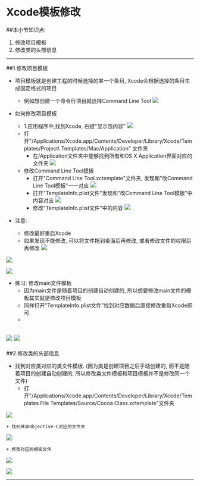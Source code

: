 # Xcode模板修改
##本小节知识点:
1. 修改项目模板
2. 修改类的头部信息

---


##1.修改项目模板
- 项目模板就是创建工程的时候选择的某一个条目, Xcode会根据选择的条目生成固定格式的项目
    + 例如想创建一个命令行项目就选择Command Line Tool
![](../images/a8/Snip20150529_35.png)

- 如何修改项目模板
    + 1.应用程序中,找到Xcode, 右键"显示包内容"
![](../images/a8/Snip20150529_44.png)
    + 打开"/Applications/Xcode.app/Contents/Developer/Library/Xcode/Templates/Project\ Templates/Mac/Application" 文件夹
        * 在/Application文件夹中能够找到所有和OS X Application界面对应的文件夹
![](../images/a8/Snip20150529_36.png)
    + 修改Command Line Tool模板
        * 打开"Command Line Tool.xctemplate"文件夹, 发现和"改Command Line Tool模板"一一对应
![](../images/a8/Snip20150529_38.png)
        * 打开"TemplateInfo.plist文件"发现和"改Command Line Tool模板"中内容对应
![](../images/a8/Snip20150529_39.png)
        * 修改"TemplateInfo.plist文件"中的内容
![](../images/a8/Snip20150529_41.png)

- 注意:
    + 修改最好重启Xcode
    + 如果发现不能修改, 可以将文件拖到桌面后再修改, 或者修改文件的权限后再修改
![](../images/a8/Snip20150529_40.png)

![](../images/a8/Snip20150530_46.png)

![](../images/a8/Snip20150530_49.png)


- 练习: 修改main文件模板
    + 因为main文件是随着项目的创建自动创建的, 所以想要修改main文件的模板其实就是修改项目模板
    + 同样打开"TemplateInfo.plist文件"找到对应数据后直接修改重启Xcode即可
    +
![](../images/a8/Snip20150530_53.png)
![](../images/a8/Snip20150530_54.png)
---

##2.修改类的头部信息

- 找到对应类对应的类文件模板. (因为类是创建项目之后手动创建的, 而不是随着项目的创建自动创建的, 所以修改类文件模板和项目模板并不是修改同一个文件)
    + 打开"/Applications/Xcode.app/Contents/Developer/Library/Xcode/Templates File  Templates/Source/Cocoa Class.xctemplate"文件夹

![](../images/a8/Snip20150530_56.png)

    + 找到继承Objective-C对应的文件夹
    
![](../images/a8/Snip20150530_61.png)

    + 修改对应的模板文件
![](../images/a8/Snip20150530_58.png)

![](../images/a8/Snip20150530_59.png)

---
